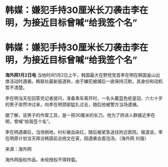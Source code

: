 # 韩媒：嫌犯手持30厘米长刀袭击李在明，为接近目标曾喊“给我签个名”

# 韩媒：嫌犯手持30厘米长刀袭击李在明，为接近目标曾喊“给我签个名”

**海外网1月2日电**
当地时间1月2日上午，韩国最大在野党党首李在明在韩国釜山出席活动时遇袭。韩联社最新报道称，由于嫌犯被捕后一直保持沉默，其身份和动机暂不清楚。

李在明当天在回答完记者提问，准备乘车离开时，一名头戴蓝色纸皇冠、六七十岁的男子突然冲过来，向李在明颈部猛扎过去，随后他被警方当场逮捕。

据了解，该男子的作案工具，是一把30厘米的长刀。他为了挤进人群接近李在明，曾喊“给我签个名”。

李在明遇袭后，当场倒地，衬衫被血染红，随后被紧急送往附近医院。报道说，李在明原计划当天拜访韩国前总统文在寅，因遇袭会面泡汤。（海外网 刘强）

来源：海外网

海外网版权作品，未经授权不得转载。

